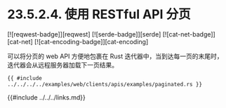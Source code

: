 # 23.5.2.4. 使用 RESTful API 分页

[![reqwest-badge]][reqwest] [![serde-badge]][serde] [![cat-net-badge]][cat-net] [![cat-encoding-badge]][cat-encoding]

可以将分页的 web API 方便地包裹在 Rust 迭代器中，当到达每一页的末尾时，迭代器会从远程服务器加载下一页结果。

```rust,edition2018,no_run
{{ #include ../../../../examples/web/clients/apis/examples/paginated.rs }}
```

{{#include ../../../links.md}}
